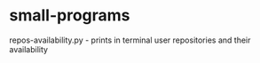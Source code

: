 # small-programs
 repos-availability.py - prints in terminal user repositories and their availability
